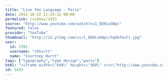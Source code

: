 ```yaml
---
title: "Live the Language - Paris"
date: 2012-10-22 21:23:12 00:00
permalink: /videos/1433
source: "http://www.youtube.com/watch?v=1_QO8LoGNpc"
featured: false
provider: "YouTube"
thumbnail: "http://i2.ytimg.com/vi/1_QO8LoGNpc/hqdefault.jpg"
user:
  id: 1391
  username: "cbhurtt"
  name: "Courtney Hurtt"
tags: ["typography","type design","paris"]
html: "<iframe width=\"640\" height=\"360\" src=\"http://www.youtube.com/embed/1_QO8LoGNpc?wmode=transparent&fs=1&feature=oembed\" frameborder=\"0\" allowfullscreen></iframe>"
id: 1433
---
```


